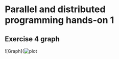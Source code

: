 # Parallel and distributed programming hands-on 1

## Exercise 4 graph

![Graph](![plot](https://cloud.githubusercontent.com/assets/1436271/19435280/b9a02992-94a4-11e6-8ebc-7f613b1aa85f.png)
